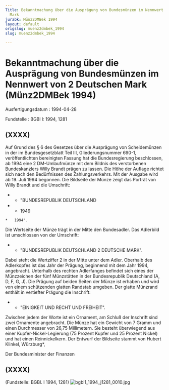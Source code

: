 ```yaml
---
Title: Bekanntmachung über die Ausprägung von Bundesmünzen im Nennwert von 2 Deutschen
  Mark
jurabk: Münz2DMBek 1994
layout: default
origslug: muenz2dmbek_1994
slug: muenz2dmbek_1994

---
```


# Bekanntmachung über die Ausprägung von Bundesmünzen im Nennwert von 2 Deutschen Mark (Münz2DMBek 1994)

Ausfertigungsdatum
:   1994-04-28

Fundstelle
:   BGBl I: 1994, 1281



## (XXXX)

Auf Grund des § 6 des Gesetzes über die Ausprägung von Scheidemünzen
in der im Bundesgesetzblatt Teil III, Gliederungsnummer 690-1,
veröffentlichten bereinigten Fassung hat die Bundesregierung
beschlossen, ab 1994 eine 2 DM-Umlaufmünze mit dem Bildnis des
verstorbenen Bundeskanzlers Willy Brandt prägen zu lassen. Die Höhe
der Auflage richtet sich nach den Bedürfnissen des Zahlungsverkehrs.
Mit der Ausgabe wird ab 19. Juli 1994 begonnen.
Die Bildseite der Münze zeigt das Porträt von Willy Brandt und die
Umschrift:

*    *   "BUNDESREPUBLIK DEUTSCHLAND


*    *   1949

    *   1994".



Die Wertseite der Münze trägt in der Mitte den Bundesadler. Das
Adlerbild ist umschlossen von der Umschrift:

*    *   "BUNDESREPUBLIK DEUTSCHLAND
        2 DEUTSCHE MARK".



Dabei steht die Wertziffer 2 in der Mitte unter dem Adler. Oberhalb
des Adlerkopfes ist das Jahr der Prägung, beginnend mit dem Jahr 1994,
angebracht. Unterhalb des rechten Adlerfanges befindet sich eines der
Münzzeichen der fünf Münzstätten in der Bundesrepublik Deutschland (A,
D, F, G, J).
Die Prägung auf beiden Seiten der Münze ist erhaben und wird von einem
schützenden glatten Randstab umgeben.
Der glatte Münzrand enthält in vertiefter Prägung die Inschrift:

*
    *   "EINIGKEIT UND RECHT UND FREIHEIT".






Zwischen jedem der Worte ist ein Ornament, am Schluß der Inschrift
sind zwei Ornamente angebracht.
Die Münze hat ein Gewicht von 7 Gramm und einen Durchmesser von 26,75
Millimetern. Sie besteht überwiegend aus einer Kupfer-Nickel-Legierung
(75 Prozent Kupfer und 25 Prozent Nickel) und hat einen
Reinnickelkern.
Der Entwurf der Bildseite stammt von Hubert Klinkel, Würzburg\*,

Der Bundesminister der Finanzen


## (XXXX)

(Fundstelle: BGBl. I 1994, 1281)
![bgbl1_1994_j1281_0010.jpg](bgbl1_1994_j1281_0010.jpg)
